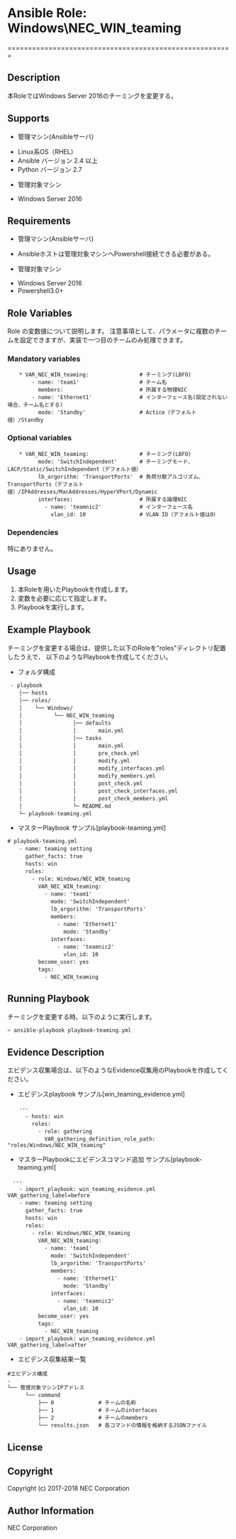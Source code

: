 # Ansible Role: Windows\NEC\_WIN\_teaming
=======================================================

## Description
本RoleではWindows Server 2016のチーミングを変更する。

## Supports  
- 管理マシン(Ansibleサーバ)  
 * Linux系OS（RHEL）  
 * Ansible バージョン 2.4 以上  
 * Python バージョン 2.7  
- 管理対象マシン
 * Windows Server 2016

## Requirements
- 管理マシン(Ansibleサーバ)
 * Ansibleホストは管理対象マシンへPowershell接続できる必要がある。
- 管理対象マシン
 * Windows Server 2016
 * Powershell3.0+

## Role Variables
Role の変数値について説明します。
注意事項として、パラメータに複数のチームを設定できますが、実装で一つ目のチームのみ処理できます。

### Mandatory variables
~~~
　  * VAR_NEC_WIN_teaming:                # チーミング(LBFO)
　      - name: 'team1'                   # チーム名
　        members:                        # 所属する物理NIC
　      - name: 'Ethernet1'               # インターフェース名(設定されない場合、チーム名とする)
　        mode: 'Standby'                 # Actice（デフォルト値）/Standby
~~~

### Optional variables
~~~
　  * VAR_NEC_WIN_teaming:                # チーミング(LBFO)
　        mode: 'SwitchIndependent'       # チーミングモード、LACP/Static/SwitchIndependent（デフォルト値）
　        lb_argorithm: 'TransportPorts'  # 負荷分散アルゴリズム、TransportPorts（デフォルト値）/IPAddresses/MacAddresses/HyperVPort/Dynamic
　        interfaces:                     # 所属する論理NIC
　          - name: 'teamnic2'            # インターフェース名
　            vlan_id: 10                 # VLAN ID（デフォルト値は0）
~~~

### Dependencies

特にありません。

## Usage

1. 本Roleを用いたPlaybookを作成します。
2. 変数を必要に応じて指定します。
3. Playbookを実行します。

## Example Playbook

チーミングを変更する場合は、提供した以下のRoleを"roles"ディレクトリ配置したうえで、
以下のようなPlaybookを作成してください。

- フォルダ構成
~~~
 - playbook
　  │── hosts
　  │── roles/
　  │    └── Windows/
　  │          └── NEC_WIN_teaming
　  │                │── defaults
　  │                │       main.yml
　  │                │── tasks
　  │                │       main.yml
　  │                │       pre_check.yml
　  │                │       modify.yml
　  │                │       modify_interfaces.yml
　  │                │       modify_members.yml
　  │                │       post_check.yml
　  │                │       post_check_interfaces.yml
　  │                │       post_check_members.yml
　  │                └─ README.md
　  └─ playbook-teaming.yml  
~~~

- マスターPlaybook サンプル[playbook-teaming.yml]
~~~
# playbook-teaming.yml
　  - name: teaming setting 
　    gather_facts: true  
　    hosts: win
　    roles:
　      - role: Windows/NEC_WIN_teaming
　        VAR_NEC_WIN_teaming:
　          - name: 'team1'
　            mode: 'SwitchIndependent'
　            lb_argorithm: 'TransportPorts'
　            members:
　              - name: 'Ethernet1'
　                mode: 'Standby'
　            interfaces:
　              - name: 'teamnic2'
　                vlan_id: 10 
　        become_user: yes
　        tags:
　          - NEC_WIN_teaming 
~~~

## Running Playbook

チーミングを変更する時、以下のように実行します。  

~~~sh
> ansible-playbook playbook-teaming.yml
~~~

## Evidence Description

エビデンス収集場合は、以下のようなEvidence収集用のPlaybookを作成してください。  

- エビデンスplaybook サンプル[win\_teaming\_evidence.yml]
~~~
　  ---
　    - hosts: win
　      roles:
　        - role: gathering
　          VAR_gathering_definition_role_path: "roles/Windows/NEC_WIN_teaming"
~~~

- マスターPlaybookにエビデンスコマンド追加 サンプル[playbook-teaming.yml]
~~~
　---
　  - import_playbook: win_teaming_evidence.yml VAR_gathering_label=before
　  - name: teaming setting 
　    gather_facts: true  
　    hosts: win
　    roles:
　      - role: Windows/NEC_WIN_teaming
　        VAR_NEC_WIN_teaming:
　          - name: 'team1'
　            mode: 'SwitchIndependent'
　            lb_argorithm: 'TransportPorts'
　            members:
　              - name: 'Ethernet1'
　                mode: 'Standby'
　            interfaces:
　              - name: 'teamnic2'
　                vlan_id: 10 
　        become_user: yes
　        tags:
　          - NEC_WIN_teaming 
　  - import_playbook: win_teaming_evidence.yml VAR_gathering_label=after
~~~

- エビデンス収集結果一覧
~~~
#エビデンス構成
.
└── 管理対象マシンIPアドレス
　    └── command
　        ├── 0              # チームの名称
　        ├── 1              # チームのinterfaces
　        ├── 2              # チームのmembers
　        └── results.json   # 各コマンドの情報を格納するJSONファイル
~~~

## License

## Copyright

Copyright (c) 2017-2018 NEC Corporation

## Author Information

NEC Corporation
